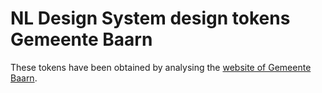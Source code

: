 # NL Design System design tokens Gemeente Baarn

These tokens have been obtained by analysing the [website of Gemeente Baarn](https://www.baarn.nl/).
